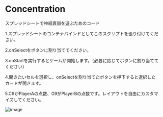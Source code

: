 # Concentration
スプレッドシートで神経衰弱を遊ぶためのコード

1.スプレッドシートのコンテナバインドとしてこのスクリプトを張り付けてください。

2.onSelectをボタンに割り当ててください。

3.onStartを実行するとゲームが開始します。（必要に応じてボタンに割り当ててください）

4.開きたいセルを選択し、onSelectを割り当てたボタンを押下すると選択したカードが開きます。

5.C9がPlayerAの点数、G9がPlayerBの点数です。レイアウトを自由にカスタマイズしてください。

![image](https://github.com/NeverPlayTEKKEN/Concentration/assets/151503950/66b7e70d-0792-4800-b5be-06421ed53c65)
